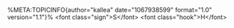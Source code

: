 %META:TOPICINFO{author=\"kallea\" date=\"1067938599\" format=\"1.0\"
version=\"1.1\"}% \<font class=\"sign\"\>S\</font\> \<font
class=\"hook\"\>H\</font\>
